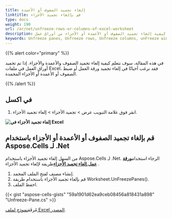 ```yaml
---
title: إلغاء تجميد الصفوف أو الأعمدة
linktitle: قم بإلغاء تجميد الأجزاء
type: docs
weight: 190
url: /ar/net/unfreeze-rows-or-columns-of-excel-worksheet
description: ستتعلم في هذه المقالة كيفية إلغاء تجميد الصفوف أو الأعمدة أو الأجزاء من أوراق عمل Excel برمجيًا باستخدام مكتبة C# مع .NET API.
keywords: Unfreeze panes, Unfreeze rows, Unfreeze columns, unFreeze window.
---
```

{{% alert color="primary" %}}

في هذه المقالة، سوف نتعلم كيفية إلغاء تجميد الصفوف والأعمدة والأجزاء.
إذا تم تجميد أوراق العمل في ملفات Excel، فقد نرغب أحيانًا في إلغاء تجميد ورقة العمل أو ضبط الصفوف أو الأعمدة أو الأجزاء المجمدة.

{{% /alert %}}

##  **في اكسل**

1. انقر فوق علامة التبويب عرض > تجميد الأجزاء > إلغاء تجميد الأجزاء.

**![إلغاء تجميد الأجزاء في Excel](Unfreeze-Panes.png)**




##  **قم بإلغاء تجميد الصفوف أو الأعمدة أو الأجزاء باستخدام Aspose.Cells لـ .Net**
 من السهل إلغاء تجميد الأجزاء باستخدام Aspose.Cells لـ .Net. الرجاء استخدام[**ورقة عمل.إلغاء تجميد الأجزاء**](https://reference.aspose.com/cells/net/aspose.cells/worksheet/unfreezepanes)طريقة لإلغاء تجميد الأجزاء .

1. إنشاء مصنف لفتح الملف المجمد.
2. قم بإلغاء تجميد الأجزاء باستخدام طريقة Worksheet.UnFreezePanes().
3. احفظ الملف.

{{< gist "aspose-cells-gists" "59a1901d62ea9ceb08456a818431a898" "Unfreeze-Pane.cs" >}}

 مُرفَق[نموذج لملف Excel المصدر](Frozen.xlsx).
